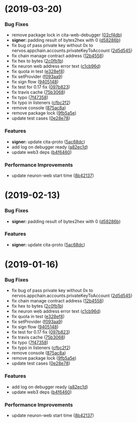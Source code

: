 #  (2019-03-20)


### Bug Fixes

* remove package lock in cita-web-debugger ([02cf4db](https://github.com/cryptape/cita-sdk-js/commit/02cf4db))
* **signer:** padding result of bytes2hex with 0 ([d58286b](https://github.com/cryptape/cita-sdk-js/commit/d58286b))
* fix bug of pass private key without 0x to nervos.appchain.accounts.privateKeyToAccount ([2d5d545](https://github.com/cryptape/cita-sdk-js/commit/2d5d545))
* fix chain manage contract address ([12b4558](https://github.com/cryptape/cita-sdk-js/commit/12b4558))
* fix hex to bytes ([2c0fb1b](https://github.com/cryptape/cita-sdk-js/commit/2c0fb1b))
* fix neuron web address error text ([c1cb96d](https://github.com/cryptape/cita-sdk-js/commit/c1cb96d))
* fix quota in test ([e328ef8](https://github.com/cryptape/cita-sdk-js/commit/e328ef8))
* fix setProvider ([f093aa9](https://github.com/cryptape/cita-sdk-js/commit/f093aa9))
* fix sign flow ([9405148](https://github.com/cryptape/cita-sdk-js/commit/9405148))
* fix test for 0.17 fix ([097b823](https://github.com/cryptape/cita-sdk-js/commit/097b823))
* fix travis cache ([75b3068](https://github.com/cryptape/cita-sdk-js/commit/75b3068))
* fix typo ([7f47358](https://github.com/cryptape/cita-sdk-js/commit/7f47358))
* fix typo in listeners ([cfbc2f2](https://github.com/cryptape/cita-sdk-js/commit/cfbc2f2))
* remove console ([875ac8a](https://github.com/cryptape/cita-sdk-js/commit/875ac8a))
* remove package lock ([9fb5a5e](https://github.com/cryptape/cita-sdk-js/commit/9fb5a5e))
* update test cases ([0e28e78](https://github.com/cryptape/cita-sdk-js/commit/0e28e78))


### Features

* **signer:** update cita-proto ([5ac68dc](https://github.com/cryptape/cita-sdk-js/commit/5ac68dc))
* add log on debugger ready ([a82ec1d](https://github.com/cryptape/cita-sdk-js/commit/a82ec1d))
* update web3 deps ([b4f6460](https://github.com/cryptape/cita-sdk-js/commit/b4f6460))


### Performance Improvements

* update neuron-web start time ([8b42137](https://github.com/cryptape/cita-sdk-js/commit/8b42137))



# (2019-02-13)

### Bug Fixes

- **signer:** padding result of bytes2hex with 0 ([d58286b](https://github.com/cryptape/cita-sdk-js/commit/d58286b))

### Features

- **signer:** update cita-proto ([5ac68dc](https://github.com/cryptape/cita-sdk-js/commit/5ac68dc))

# (2019-01-16)

### Bug Fixes

- fix bug of pass private key without 0x to nervos.appchain.accounts.privateKeyToAccount ([2d5d545](https://github.com/cryptape/cita-sdk-js/commit/2d5d545))
- fix chain manage contract address ([12b4558](https://github.com/cryptape/cita-sdk-js/commit/12b4558))
- fix hex to bytes ([2c0fb1b](https://github.com/cryptape/cita-sdk-js/commit/2c0fb1b))
- fix neuron web address error text ([c1cb96d](https://github.com/cryptape/cita-sdk-js/commit/c1cb96d))
- fix quota in test ([e328ef8](https://github.com/cryptape/cita-sdk-js/commit/e328ef8))
- fix setProvider ([f093aa9](https://github.com/cryptape/cita-sdk-js/commit/f093aa9))
- fix sign flow ([9405148](https://github.com/cryptape/cita-sdk-js/commit/9405148))
- fix test for 0.17 fix ([097b823](https://github.com/cryptape/cita-sdk-js/commit/097b823))
- fix travis cache ([75b3068](https://github.com/cryptape/cita-sdk-js/commit/75b3068))
- fix typo ([7f47358](https://github.com/cryptape/cita-sdk-js/commit/7f47358))
- fix typo in listeners ([cfbc2f2](https://github.com/cryptape/cita-sdk-js/commit/cfbc2f2))
- remove console ([875ac8a](https://github.com/cryptape/cita-sdk-js/commit/875ac8a))
- remove package lock ([9fb5a5e](https://github.com/cryptape/cita-sdk-js/commit/9fb5a5e))
- update test cases ([0e28e78](https://github.com/cryptape/cita-sdk-js/commit/0e28e78))

### Features

- add log on debugger ready ([a82ec1d](https://github.com/cryptape/cita-sdk-js/commit/a82ec1d))
- update web3 deps ([b4f6460](https://github.com/cryptape/cita-sdk-js/commit/b4f6460))

### Performance Improvements

- update neuron-web start time ([8b42137](https://github.com/cryptape/cita-sdk-js/commit/8b42137))
